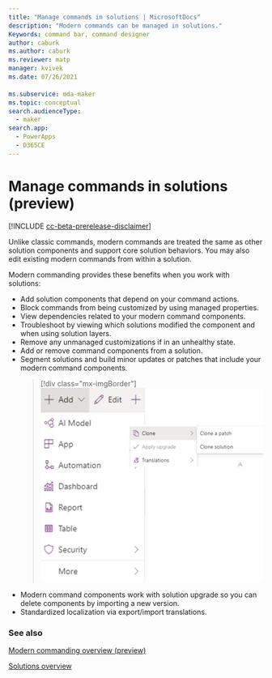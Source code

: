 ```yaml
---
title: "Manage commands in solutions | MicrosoftDocs"
description: "Modern commands can be managed in solutions."
Keywords: command bar, command designer
author: caburk
ms.author: caburk
ms.reviewer: matp
manager: kvivek
ms.date: 07/26/2021

ms.subservice: mda-maker
ms.topic: conceptual
search.audienceType: 
  - maker
search.app: 
  - PowerApps
  - D365CE
---
```


# Manage commands in solutions (preview)

[!INCLUDE [cc-beta-prerelease-disclaimer](../../includes/cc-beta-prerelease-disclaimer.md)]

Unlike classic commands, modern commands are treated the same as other solution components and support core solution behaviors. You may also edit existing modern commands from within a solution. 

<!-- > [!div class="mx-imgBorder"]
> ![Core solution actions](media/commanddesigner-core-solution-actions.png "Core solution actions")  -->

Modern commanding provides these benefits when you work with solutions:
- Add solution components that depend on your command actions.
- Block commands from being customized by using managed properties.
- View dependencies related to your modern command components.
- Troubleshoot by viewing which solutions modified the component and when using solution layers.
- Remove any unmanaged customizations if in an unhealthy state.
- Add or remove command components from a solution.
- Segment solutions and build minor updates or patches that include your modern command components.
    > [!div class="mx-imgBorder"]
    > ![Clone a patch](media/CommandDesigner-clone-a-patch.png "Clone a patch")
- Modern command components work with solution upgrade so you can delete components by importing a new version.
- Standardized localization via export/import translations.

### See also

[Modern commanding overview (preview)](command-designer-overview.md)

[Solutions overview](../data-platform/solutions-overview.md)
